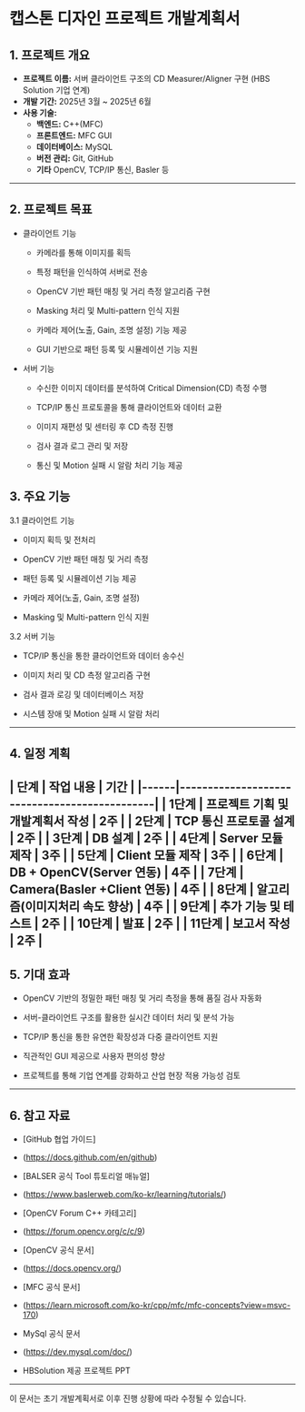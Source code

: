 # 캡스톤 디자인 프로젝트 개발계획서

## 1. 프로젝트 개요

- **프로젝트 이름:** 서버 클라이언트 구조의 CD Measurer/Aligner 구현 (HBS Solution 기업 연계)
- **개발 기간:** 2025년 3월 ~ 2025년 6월
- **사용 기술:**
  - **백엔드:** C++(MFC)
  - **프론트엔드:** MFC GUI
  - **데이터베이스:** MySQL
  - **버전 관리:** Git, GitHub
  - **기타** OpenCV, TCP/IP 통신, Basler 등

---

## 2. 프로젝트 목표

- 클라이언트 기능

  - 카메라를 통해 이미지를 획득

  - 특정 패턴을 인식하여 서버로 전송

  - OpenCV 기반 패턴 매칭 및 거리 측정 알고리즘 구현

  - Masking 처리 및 Multi-pattern 인식 지원

  - 카메라 제어(노출, Gain, 조명 설정) 기능 제공

  - GUI 기반으로 패턴 등록 및 시뮬레이션 기능 지원

- 서버 기능

  - 수신한 이미지 데이터를 분석하여 Critical Dimension(CD) 측정 수행

  - TCP/IP 통신 프로토콜을 통해 클라이언트와 데이터 교환

  - 이미지 재편성 및 센터링 후 CD 측정 진행

  - 검사 결과 로그 관리 및 저장

  - 통신 및 Motion 실패 시 알람 처리 기능 제공

## 3. 주요 기능

3.1 클라이언트 기능

  - 이미지 획득 및 전처리

  - OpenCV 기반 패턴 매칭 및 거리 측정

  - 패턴 등록 및 시뮬레이션 기능 제공

  - 카메라 제어(노출, Gain, 조명 설정)

  - Masking 및 Multi-pattern 인식 지원

3.2 서버 기능

  - TCP/IP 통신을 통한 클라이언트와 데이터 송수신

  - 이미지 처리 및 CD 측정 알고리즘 구현

  - 검사 결과 로깅 및 데이터베이스 저장

  - 시스템 장애 및 Motion 실패 시 알람 처리

---

## 4. 일정 계획

| 단계  | 작업 내용 | 기간 |
|------|----------------------------------------------|
| 1단계  | 프로젝트 기획 및 개발계획서 작성 | 2주 |
| 2단계  | TCP 통신 프로토콜 설계 | 2주 |
| 3단계  | DB 설계 | 2주 |
| 4단계  | Server 모듈 제작 | 3주 |
| 5단계  | Client 모듈 제작 | 3주 |
| 6단계  | DB + OpenCV(Server 연동) | 4주 |
| 7단계  | Camera(Basler +Client 연동) | 4주 |
| 8단계  | 알고리즘(이미지처리 속도 향상) | 4주 |
| 9단계  | 추가 기능 및 테스트	 | 2주 |
| 10단계 | 발표 | 2주 |
| 11단계 | 보고서 작성 | 2주 |
---

## 5. 기대 효과

 - OpenCV 기반의 정밀한 패턴 매칭 및 거리 측정을 통해 품질 검사 자동화

 - 서버-클라이언트 구조를 활용한 실시간 데이터 처리 및 분석 가능

 - TCP/IP 통신을 통한 유연한 확장성과 다중 클라이언트 지원

 - 직관적인 GUI 제공으로 사용자 편의성 향상

 - 프로젝트를 통해 기업 연계를 강화하고 산업 현장 적용 가능성 검토



---

## 6. 참고 자료

- [GitHub 협업 가이드]
- (https://docs.github.com/en/github)

- [BALSER 공식 Tool 튜토리얼 매뉴얼]
- (https://www.baslerweb.com/ko-kr/learning/tutorials/)

- [OpenCV Forum C++ 카테고리]
- (https://forum.opencv.org/c/c/9)

- [OpenCV 공식 문서]
- (https://docs.opencv.org/)

- [MFC 공식 문서]
- (https://learn.microsoft.com/ko-kr/cpp/mfc/mfc-concepts?view=msvc-170)

- MySql 공식 문서
- (https://dev.mysql.com/doc/)

- HBSolution 제공 프로젝트 PPT


---

이 문서는 초기 개발계획서로 이후 진행 상황에 따라 수정될 수 있습니다.
